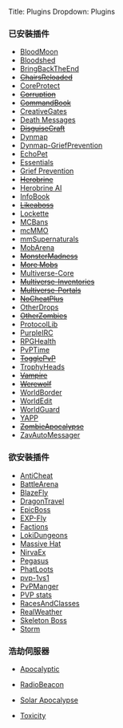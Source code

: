 Title: Plugins
Dropdown: Plugins

### 已安裝插件
* [BloodMoon][]
* [Bloodshed][]
* [BringBackTheEnd][]
* <del>[ChairsReloaded][]</del>
* [CoreProtect][]
* <del>[Corruption][]</del>
* <del>[CommandBook][]</del>
* [CreativeGates][]
* [Death Messages][]
* <del>[DisguiseCraft][]</del>
* [Dynmap][]
* [Dynmap-GriefPrevention][]
* [EchoPet][]
* [Essentials][]
* [Grief Prevention][]
* <del>[Herobrine][]</del>
* [Herobrine AI][]
* [InfoBook][]
* <del>[Likeaboss][]</del>
* [Lockette][]
* [MCBans][]
* [mcMMO][]
* [mmSupernaturals][]
* [MobArena][]
* <del>[MonsterMadness][]</del>
* <del>[More Mobs][]</del>
* [Multiverse-Core][]
* <del>[Multiverse-Inventories][]</del>
* <del>[Multiverse-Portals][]</del>
* <del>[NoCheatPlus][]</del>
* [OtherDrops][]
* <del>[OtherZombies][]</del>
* [ProtocolLib][]
* [PurpleIRC][]
* [RPGHealth][]
* [PvPTime][]
* <del>[TogglePvP][]</del>
* [TrophyHeads][]
* <del>[Vampire][]</del>
* <del>[Werewolf][]</del>
* [WorldBorder][]
* [WorldEdit][]
* [WorldGuard][]
* [YAPP][]
* <del>[ZombieApocalypse][]</del>
* [ZavAutoMessager][]

### 欲安裝插件
* [AntiCheat][]
* [BattleArena][]
* [BlazeFly][]
* [DragonTravel][]
* [EpicBoss][]
* [EXP-Fly][]
* [Factions][]
* [LokiDungeons][]
* [Massive Hat][]
* [NirvaEx][]
* [Pegasus][]
* [PhatLoots][]
* [pvp-1vs1][]
* [PvPManger][]
* [PVP stats][]
* [RacesAndClasses][]
* [RealWeather][]
* [Skeleton Boss][]
* [Storm][]

### 浩劫伺服器
* [Apocalyptic][]
* [RadioBeacon][]
* [Solar Apocalypse][]
* [Toxicity][]


  [Spigot]: http://www.spigotmc.org/
  [1.7.2-R0.3\#1213]: http://ci.md-5.net/job/Spigot/1213/
  [BloodMoon]: http://dev.bukkit.org/bukkit-plugins/bloodmoon/
  [Bloodshed]: http://dev.bukkit.org/bukkit-plugins/bloodshed/
  [BringBackTheEnd]: http://dev.bukkit.org/bukkit-plugins/bringbacktheend/
  [ChairsReloaded]: http://dev.bukkit.org/bukkit-plugins/chairsreloaded/
  [CoreProtect]: http://dev.bukkit.org/server-mods/coreprotect/
  [Corruption]: http://dev.bukkit.org/bukkit-plugins/corruption/
  [CommandBook]: http://dev.bukkit.org/server-mods/commandbook/
  [CreativeGates]: http://dev.bukkit.org/bukkit-plugins/creativegates/
  [Death Messages]: http://dev.bukkit.org/bukkit-plugins/death-messages/
  [DisguiseCraft]: http://dev.bukkit.org/server-mods/disguisecraft/
  [Dynmap]: http://dev.bukkit.org/server-mods/dynmap/
  [Dynmap-GriefPrevention]: http://dev.bukkit.org/bukkit-plugins/dynmap-griefprevention/
  [EchoPet]: http://dev.bukkit.org/server-mods/echopet/
  [Essentials]: http://dev.bukkit.org/server-mods/essentials/
  [Grief Prevention]: http://dev.bukkit.org/bukkit-plugins/grief-prevention/
  [how-to]: http://www.moosworld.net/2013/08/griefprevention.html
  [Herobrine]: http://dev.bukkit.org/server-mods/herobrineunleashed/
  [Herobrine AI]: http://dev.bukkit.org/server-mods/herobrine-ai/
  [InfoBook]: http://dev.bukkit.org/bukkit-plugins/infobook
  [Likeaboss]: http://dev.bukkit.org/bukkit-plugins/likeaboss/
  [Lockette]: http://dev.bukkit.org/server-mods/lockette/
  [MCBans]: http://dev.bukkit.org/bukkit-plugins/mcbans/
  [mcMMO]: http://dev.bukkit.org/server-mods/mcmmo/
  [mmSupernaturals]: http://dev.bukkit.org/bukkit-plugins/mmsupernaturals/
  [MobArena]: http://dev.bukkit.org/bukkit-mods/mobarena/
  [MonsterMadness]: http://dev.bukkit.org/server-mods/monster-madness/
  [More Mobs]: http://dev.bukkit.org/bukkit-mods/more-mobs/
  [Multiverse-Core]: http://dev.bukkit.org/server-mods/multiverse-core/
  [Multiverse-Inventories]: http://dev.bukkit.org/bukkit-plugins/multiverse-inventories/
  [Multiverse-Portals]: http://dev.bukkit.org/server-mods/multiverse-portals/
  [NoCheatPlus]: http://dev.bukkit.org/bukkit-plugins/nocheatplus/
  [OtherDrops]: http://dev.bukkit.org/bukkit-plugins/otherdrops/
  [OtherZombies]: http://dev.bukkit.org/server-mods/otherzombies/
  [ProtocolLib]: http://dev.bukkit.org/server-mods/protocollib/
  [PurpleIRC]: http://dev.bukkit.org/bukkit-plugins/purpleirc/
  [RPGHealth]: http://dev.bukkit.org/bukkit-plugins/rpghealth/
  [PvPTime]: http://dev.bukkit.org/bukkit-plugins/pvptime/
  [TogglePvP]: http://dev.bukkit.org/bukkit-plugins/togglepvp/
  [TrophyHeads]: http://dev.bukkit.org/server-mods/trophyheads/
  [Vampire]: http://dev.bukkit.org/bukkit-plugins/vampire/
  [Werewolf]: http://dev.bukkit.org/bukkit-plugins/werewolf/
  [WorldBorder]: http://dev.bukkit.org/bukkit-plugins/worldborder/
  [WorldEdit]: http://dev.bukkit.org/server-mods/worldedit/
  [WorldGuard]: http://dev.bukkit.org/server-mods/worldguard/
  [YAPP]: http://dev.bukkit.org/server-mods/yapp/
  [ZombieApocalypse]: http://dev.bukkit.org/server-mods/zombieapocalypse/
  [ZavAutoMessager]: http://dev.bukkit.org/server-mods/zavautomessager/
  [AntiCheat]: http://dev.bukkit.org/bukkit-plugins/anticheat/
  [BattleArena]: http://dev.bukkit.org/bukkit-plugins/battlearena/
  [BlazeFly]: http://dev.bukkit.org/bukkit-plugins/blazefly/
  [DragonTravel]: http://dev.bukkit.org/bukkit-plugins/dragontravel/
  [EpicBoss]: http://dev.bukkit.org/bukkit-plugins/epicboss/
  [EXP-Fly]: http://dev.bukkit.org/bukkit-plugins/expfly2/
  [Factions]: http://dev.bukkit.org/bukkit-plugins/factions/
  [LokiDungeons]: http://dev.bukkit.org/bukkit-plugins/lokidungeons/
  [Massive Hat]: http://dev.bukkit.org/bukkit-plugins/massivehat/
  [NirvaEx]: http://dev.bukkit.org/bukkit-plugins/nirvaplugin/
  [Pegasus]: http://dev.bukkit.org/bukkit-plugins/pegasus/
  [PhatLoots]: http://dev.bukkit.org/bukkit-plugins/phatloots/
  [pvp-1vs1]: http://dev.bukkit.org/bukkit-plugins/pvp-1vs1/
  [PvPManger]: http://dev.bukkit.org/bukkit-plugins/pvpmanager/
  [PVP stats]: http://dev.bukkit.org/bukkit-plugins/pvp-stats/
  [RacesAndClasses]: http://dev.bukkit.org/bukkit-plugins/racesandclasses/
  [RealWeather]: http://dev.bukkit.org/bukkit-plugins/realwinter/
  [Skeleton Boss]: http://dev.bukkit.org/bukkit-plugins/skeleton-boss/
  [Storm]: http://dev.bukkit.org/bukkit-plugins/storm/
  [Apocalyptic]: http://dev.bukkit.org/bukkit-plugins/apocalyptic/
  [RadioBeacon]: http://dev.bukkit.org/bukkit-plugins/radiobeacon/
  [Solar Apocalypse]: http://dev.bukkit.org/bukkit-plugins/splated-solar-apocalypse/
  [Toxicity]: http://dev.bukkit.org/bukkit-plugins/toxicsurface/

